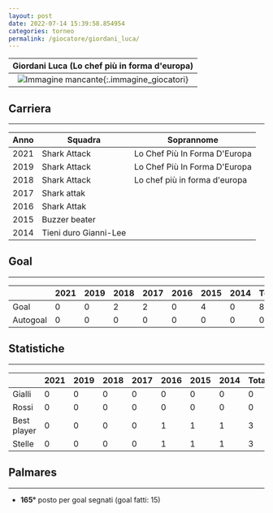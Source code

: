 ```yaml
---
layout: post
date: 2022-07-14 15:39:58.854954
categories: torneo
permalink: /giocatore/giordani_luca/
---
```

<link rel='stylesheets' href='./../assets/giocatori.css'>

| Giordani Luca (Lo chef più in forma d'europa) |
|:-----:|
| ![Immagine mancante]('./../../assets/giocatori/giordani_luca.png){:.immagine_giocatori} |


## Carriera
----

|Anno|Squadra|Soprannome|
|:---:|---|---|
|2021|Shark Attack|Lo Chef Più In Forma D'Europa|
|2019|Shark Attack|Lo Chef Più In Forma D'Europa|
|2018|Shark Attack|Lo chef più in forma d'europa|
|2017|Shark attak||
|2016|Shark Attak||
|2015|Buzzer beater||
|2014|Tieni duro Gianni-Lee||


## Goal
----

| |2021|2019|2018|2017|2016|2015|2014| Totale |
|---|---|---|---|---|---|---|---|---|
|Goal|0|0|2|2|0|4|0|8|
|Autogoal|0|0|0|0|0|0|0|0|


## Statistiche
----

| |2021|2019|2018|2017|2016|2015|2014| Totale |
|---|---|---|---|---|---|---|---|---|
|Gialli|0|0|0|0|0|0|0|0|
|Rossi|0|0|0|0|0|0|0|0|
|Best player|0|0|0|0|1|1|1|3|
|Stelle|0|0|0|0|1|1|1|3|


## Palmares
----

- **165°** posto per goal segnati (goal fatti: 15)
